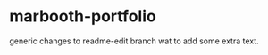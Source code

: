 marbooth-portfolio
==================

generic changes to readme-edit branch 
wat to add some extra text.

